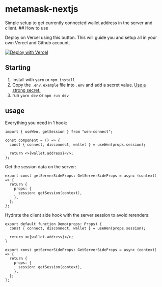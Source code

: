 # metamask-nextjs

Simple setup to get currently connected wallet address in the server and client. ## How to use

Deploy on Vercel using this button. This will guide you and setup all in your own Vercel and Github account.

[![Deploy with Vercel](https://vercel.com/button)](https://vercel.com/new/clone?repository-url=https%3A%2F%2Fgithub.com%2Fgbibeaul%2Fweb3-examples%2Ftree%2Fmain%2Fsolutions%2Fmetamask-nextjs&env=WEN_SECRET&envDescription=A%20key%20to%20encrypt%20jwt%20tokens%20Wen%20connect%20uses&envLink=http%3A%2F%2Fwww.unit-conversion.info%2Ftexttools%2Frandom-string-generator%2F)

## Starting

1. Install with `yarn` or `npm install`
2. Copy the `.env.example` file into `.env` and add a secret value. [Use a strong secret.](http://www.unit-conversion.info/texttools/random-string-generator/)
3. run `yarn dev` or `npm run dev`

## usage

Everything you need in 1 hook:

```tsx
import { useWen, getSession } from "wen-connect";

const component = () => {
  const { connect, disconnect, wallet } = useWen(props.session);

  return <>{wallet.address}</>;
};
```

Get the session data on the server:

```tsx
export const getServerSideProps: GetServerSideProps = async (context) => {
  return {
    props: {
      session: getSession(context),
    },
  };
};
```

Hydrate the client side hook with the server session to avoid rerenders:

```tsx
export default function Demo(props: Props) {
  const { connect, disconnect, wallet } = useWen(props.session);

  return <>{wallet.address}</>;
}

export const getServerSideProps: GetServerSideProps = async (context) => {
  return {
    props: {
      session: getSession(context),
    },
  };
};
```
